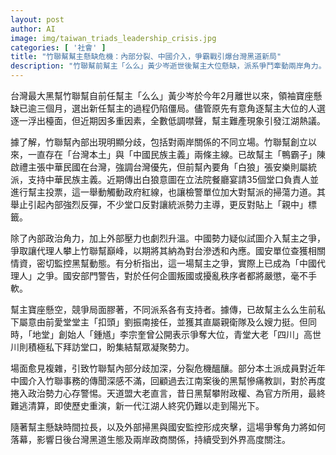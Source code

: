 ```yaml
---
layout: post
author: AI
image: img/taiwan_triads_leadership_crisis.jpg
categories: [ '社會' ]
title: "竹聯幫幫主懸缺危機：內部分裂、中國介入，爭霸戰引爆台灣黑道新局"  
description: "竹聯幫前幫主「么么」黃少岑逝世後幫主大位懸缺，派系爭鬥牽動兩岸角力。內部分歧加劇、本土與統派路線對峙，「中國代理人」之爭浮上檯面。外部掃黑壓力與國安監控日益升溫，幫派生態、兩岸政商格局恐將巨變。"
---
```

台灣最大黑幫竹聯幫自前任幫主「么么」黃少岑於今年2月離世以來，領袖寶座懸缺已逾三個月，選出新任幫主的過程仍陷僵局。儘管原先有意角逐幫主大位的人選逐一浮出檯面，但近期因多重因素，全數低調噤聲，幫主難產現象引發江湖熱議。

據了解，竹聯幫內部出現明顯分歧，包括對兩岸關係的不同立場。竹聯幫創立以來，一直存在「台灣本土」與「中國民族主義」兩條主線。已故幫主「鴨霸子」陳啟禮主張中華民國在台灣，強調台灣優先，但前幫內要角「白狼」張安樂則屬統派，支持中華民族主義。近期傳出白狼意圖在立法院餐廳宴請35個堂口負責人並進行幫主投票，這一舉動觸動政府紅線，也讓檢警單位加大對幫派的掃蕩力道。其舉止引起內部強烈反彈，不少堂口反對讓統派勢力主導，更反對貼上「親中」標籤。

除了內部政治角力，加上外部壓力也劇烈升溫。中國勢力疑似試圖介入幫主之爭，爭取讓代理人攀上竹聯幫巔峰，以期將其納為對台滲透和內應。國安單位查獲相關情資，密切監控黑幫動態。有分析指出，這一場幫主之爭，實際上已成為「中國代理人」之爭。國安部門警告，對於任何企圖叛國或擾亂秩序者都將嚴懲，毫不手軟。

幫主寶座懸空，競爭局面膠著，不同派系各有支持者。據傳，已故幫主么么生前私下屬意由前愛堂堂主「扣頭」劉振南接任，並獲其直屬親衛隊及么嫂力挺。但同時，「地堂」創始人「鍾馗」李宗奎曾公開表示爭奪大位，青堂大老「四川」高世川則積極私下拜訪堂口，盼集結幫眾凝聚勢力。

場面愈見複雜，引致竹聯幫內部分歧加深，分裂危機醞釀。部分本土派成員對近年中國介入竹聯事務的傳聞深感不滿，回顧過去江南案後的黑幫慘痛教訓，對於再度捲入政治勢力心存警惕。天道盟大老直言，昔日黑幫攀附政權、為官方所用，最終難逃清算，即使歷史重演，新一代江湖人終究仍難以走到陽光下。

隨著幫主懸缺時間拉長，以及外部掃黑與國安監控形成夾擊，這場爭奪角力將如何落幕，影響日後台灣黑道生態及兩岸政商關係，持續受到外界高度關注。